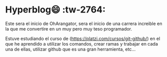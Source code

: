 # Hyperblog:smile: :tw-2764:
Este sera el inicio de OhArangator, sera el inicio de una carrera increible en la que me convertire en un muy pero muy teso programador. 

Estuve estudiando el curso de (https://platzi.com/cursos/git-github/) en el que he aprendido a utilizar los comandos, crear ramas y trabajar en cada una de ellas, utilizar github que es una gran herramienta, etc...